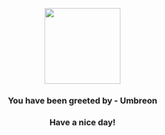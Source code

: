<p align="center">
            <img src="https://raw.githubusercontent.com/PokeAPI/sprites/master/sprites/pokemon/197.png" width="150" height="150">
          </p>
          <h3 align="center">You have been greeted by - <b>Umbreon</b></h3>
          <h3 align="center">Have a nice day!</h3>
        
